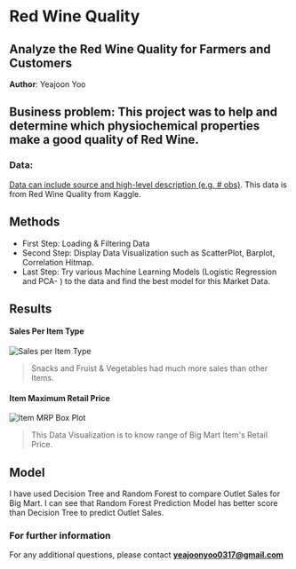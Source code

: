 # Red Wine Quality
## Analyze the Red Wine Quality for Farmers and Customers

**Author**: Yeajoon Yoo

## Business problem: This project was to help and determine which physiochemical properties make a good quality of Red Wine.

### Data:
[Data can include source and high-level description (e.g. # obs)]([https://datahack.analyticsvidhya.com/contest/practice-problem-big-mart-sales-iii/](https://www.kaggle.com/datasets/uciml/red-wine-quality-cortez-et-al-2009)).
This data is from Red Wine Quality from Kaggle.


## Methods
- First Step: Loading & Filtering Data
- Second Step: Display Data Visualization such as ScatterPlot, Barplot, Correlation Hitmap.
- Last Step: Try various Machine Learning Models (Logistic Regression and PCA-  ) to the data and find the best model for this Market Data.

## Results

#### Sales Per Item Type
![Sales per Item Type](https://user-images.githubusercontent.com/102710414/172982898-a8f3ee72-3031-4ac3-8312-2ae3601f1576.png)

>Snacks and Fruist & Vegetables had much more sales than other Items.

#### Item Maximum Retail Price

![Item MRP Box Plot](https://user-images.githubusercontent.com/102710414/179084805-28e17052-9bb4-465c-aae8-f9646dd7101f.png)
>This Data Visualization is to know range of Big Mart Item's Retail Price.

## Model

I have used Decision Tree and Random Forest to compare Outlet Sales for Big Mart.
I can see that Random Forest Prediction Model has better score than Decision Tree to predict Outlet Sales.


### For further information
For any additional questions, please contact **yeajoonyoo0317@gmail.com**
